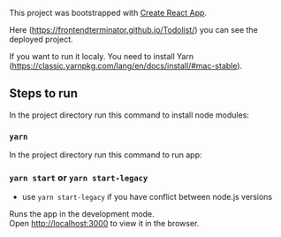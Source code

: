 This project was bootstrapped with [Create React App](https://github.com/facebook/create-react-app).

Here (https://frontendterminator.github.io/Todolist/) you can see the deployed project.

If you want to run it localy. You need to install Yarn (https://classic.yarnpkg.com/lang/en/docs/install/#mac-stable).

## Steps to run

In the project directory run this command to install node modules:

### `yarn`

In the project directory run this command to run app:

### `yarn start` or `yarn start-legacy`

- use `yarn start-legacy` if you have conflict between node.js versions

Runs the app in the development mode.<br />
Open [http://localhost:3000](http://localhost:3000) to view it in the browser.
